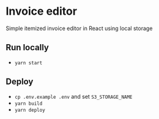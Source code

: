 # Invoice editor

Simple itemized invoice editor in React using local storage

## Run locally

- `yarn start`

## Deploy

- `cp .env.example .env` and set `S3_STORAGE_NAME`
- `yarn build`
- `yarn deploy`
